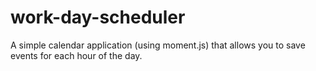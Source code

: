 # work-day-scheduler
A simple calendar application (using moment.js) that allows you to save events for each hour of the day.
